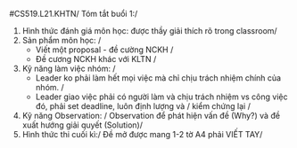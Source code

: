 #CS519.L21.KHTN/
Tóm tắt buổi 1:/
1. Hình thức đánh giá môn học: được thầy giải thích rõ trong classroom/
2. Sản phẩm môn học: /
    + Viết một proposal - đề cường NCKH /
    + Đề cương NCKH khác với KLTN   /
3. Kỹ năng làm việc nhóm: /
    + Leader ko phải làm hết mọi việc mà chỉ chịu trách nhiệm chính của nhóm. /
    + Leader giao việc phải có người làm và chịu trách nhiệm vs công việc đó, phải set deadline, luôn định lượng và /
       kiểm chứng lại / 
4. Kỹ năng Observation: /
    Observation để phát hiện vấn đề (Why?) và đề xuất hướng giải quyết (Solution)/
5. Hình thức thi cuối kì:/
     Đề mở được mang 1-2 tờ A4 phải VIẾT TAY/
